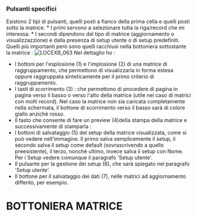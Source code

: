 ### Pulsanti specifici
Esistono 2 tipi di pulsanti, quelli posti a fianco della prima cella e quelli posti sotto la matrice.
\* I primi servono a selezionare tutta la riga/record che mi interessa.
\* I secondi dipendono dal tipo di matrice (aggiornamento o visualizzazzione) e dalla presenza di setup utente o di setup predefiniti.
Quelli più importanti però sono quelli racchiusi nella bottoniera sottostante la matrice : 
![LOCEXB_063](http://localhost:3000/immagini/MBDOC_OPE-LOCEXB_A6/LOCEXB_063.png)
Nel dettaglio ho : 
- I bottoni per l'esplosione (1) e l'implosione (2) di una matrice di raggruppamento, che permettono di visualizzarla in forma estesa oppure raggruppata sinteticamente per il primo criterio di raggruppamento.
- I tasti di scorrimento (3) :  che permettono di procedere di pagina in pagina verso il basso o verso l'alto della matrice (utile nel caso di matrici con molti record). Nel caso la matrice non sia caricata completamente nella schermata, il bottone di scorrimento verso il basso sarà di colore giallo anzichè rosso.
- Il tasto che consente di fare un preview (4)della stampa della matrice e successivamente di stamparla : 
- I bottoni di salvataggio (5) del setup della matrice visualizzata, come si può vedere nell'immagine. Il primo salva semplicemente il setup, il secondo salva il setup come default (sovrascrivendo a quello preesistente), il terzo, nonchè ultimo, invece salva il setup con Nome. Per i Setup vedere comunque il paragrafo 'Setup utente'.
- Il pulsante per la gestione dei setup (6), che sarà spiegato nel paragrafo 'Setup utente'.
- Il bottone per il salvataggio dei dati (7), nelle matrici ad aggiornamento differito, per esempio.


# BOTTONIERA MATRICE

